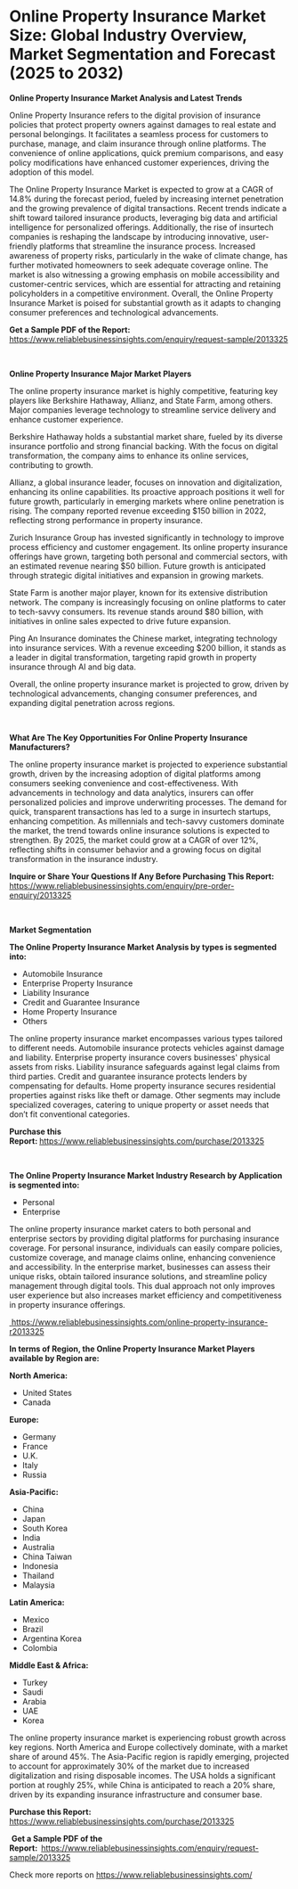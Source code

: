 <p><h1>Online Property Insurance Market Size: Global Industry Overview, Market Segmentation and Forecast (2025 to 2032)</h1></p><p><strong>Online Property Insurance Market Analysis and Latest Trends</strong></p>
<p><p>Online Property Insurance refers to the digital provision of insurance policies that protect property owners against damages to real estate and personal belongings. It facilitates a seamless process for customers to purchase, manage, and claim insurance through online platforms. The convenience of online applications, quick premium comparisons, and easy policy modifications have enhanced customer experiences, driving the adoption of this model.</p><p>The Online Property Insurance Market is expected to grow at a CAGR of 14.8% during the forecast period, fueled by increasing internet penetration and the growing prevalence of digital transactions. Recent trends indicate a shift toward tailored insurance products, leveraging big data and artificial intelligence for personalized offerings. Additionally, the rise of insurtech companies is reshaping the landscape by introducing innovative, user-friendly platforms that streamline the insurance process. Increased awareness of property risks, particularly in the wake of climate change, has further motivated homeowners to seek adequate coverage online. The market is also witnessing a growing emphasis on mobile accessibility and customer-centric services, which are essential for attracting and retaining policyholders in a competitive environment. Overall, the Online Property Insurance Market is poised for substantial growth as it adapts to changing consumer preferences and technological advancements.</p></p>
<p><strong>Get a Sample PDF of the Report:&nbsp;</strong> <a href="https://www.reliablebusinessinsights.com/enquiry/request-sample/2013325?utm_campaign=2190&utm_medium=2&utm_source=Github&utm_content=ia&utm_term=10032025&utm_id=online-property-insurance">https://www.reliablebusinessinsights.com/enquiry/request-sample/2013325</a></p>
<p>&nbsp;</p>
<p><strong>Online Property Insurance Major Market Players</strong></p>
<p><p>The online property insurance market is highly competitive, featuring key players like Berkshire Hathaway, Allianz, and State Farm, among others. Major companies leverage technology to streamline service delivery and enhance customer experience. </p><p>Berkshire Hathaway holds a substantial market share, fueled by its diverse insurance portfolio and strong financial backing. With the focus on digital transformation, the company aims to enhance its online services, contributing to growth.</p><p>Allianz, a global insurance leader, focuses on innovation and digitalization, enhancing its online capabilities. Its proactive approach positions it well for future growth, particularly in emerging markets where online penetration is rising. The company reported revenue exceeding $150 billion in 2022, reflecting strong performance in property insurance. </p><p>Zurich Insurance Group has invested significantly in technology to improve process efficiency and customer engagement. Its online property insurance offerings have grown, targeting both personal and commercial sectors, with an estimated revenue nearing $50 billion. Future growth is anticipated through strategic digital initiatives and expansion in growing markets.</p><p>State Farm is another major player, known for its extensive distribution network. The company is increasingly focusing on online platforms to cater to tech-savvy consumers. Its revenue stands around $80 billion, with initiatives in online sales expected to drive future expansion.</p><p>Ping An Insurance dominates the Chinese market, integrating technology into insurance services. With a revenue exceeding $200 billion, it stands as a leader in digital transformation, targeting rapid growth in property insurance through AI and big data.</p><p>Overall, the online property insurance market is projected to grow, driven by technological advancements, changing consumer preferences, and expanding digital penetration across regions.</p></p>
<p>&nbsp;</p>
<p><strong>What Are The Key Opportunities For Online Property Insurance Manufacturers?</strong></p>
<p><p>The online property insurance market is projected to experience substantial growth, driven by the increasing adoption of digital platforms among consumers seeking convenience and cost-effectiveness. With advancements in technology and data analytics, insurers can offer personalized policies and improve underwriting processes. The demand for quick, transparent transactions has led to a surge in insurtech startups, enhancing competition. As millennials and tech-savvy customers dominate the market, the trend towards online insurance solutions is expected to strengthen. By 2025, the market could grow at a CAGR of over 12%, reflecting shifts in consumer behavior and a growing focus on digital transformation in the insurance industry.</p></p>
<p><strong>Inquire or Share Your Questions If Any Before Purchasing This Report:</strong> <a href="https://www.reliablebusinessinsights.com/enquiry/pre-order-enquiry/2013325?utm_campaign=2190&utm_medium=2&utm_source=Github&utm_content=ia&utm_term=10032025&utm_id=online-property-insurance">https://www.reliablebusinessinsights.com/enquiry/pre-order-enquiry/2013325</a></p>
<p>&nbsp;</p>
<p><strong>Market Segmentation</strong></p>
<p><strong>The Online Property Insurance Market Analysis by types is segmented into:</strong></p>
<p><ul><li>Automobile Insurance</li><li>Enterprise Property Insurance</li><li>Liability Insurance</li><li>Credit and Guarantee Insurance</li><li>Home Property Insurance</li><li>Others</li></ul></p>
<p><p>The online property insurance market encompasses various types tailored to different needs. Automobile insurance protects vehicles against damage and liability. Enterprise property insurance covers businesses' physical assets from risks. Liability insurance safeguards against legal claims from third parties. Credit and guarantee insurance protects lenders by compensating for defaults. Home property insurance secures residential properties against risks like theft or damage. Other segments may include specialized coverages, catering to unique property or asset needs that don’t fit conventional categories.</p></p>
<p><strong>Purchase this Report:&nbsp;</strong><a href="https://www.reliablebusinessinsights.com/purchase/2013325?utm_campaign=2190&utm_medium=2&utm_source=Github&utm_content=ia&utm_term=10032025&utm_id=online-property-insurance">https://www.reliablebusinessinsights.com/purchase/2013325</a></p>
<p>&nbsp;</p>
<p><strong>The Online Property Insurance Market Industry Research by Application is segmented into:</strong></p>
<p><ul><li>Personal</li><li>Enterprise</li></ul></p>
<p><p>The online property insurance market caters to both personal and enterprise sectors by providing digital platforms for purchasing insurance coverage. For personal insurance, individuals can easily compare policies, customize coverage, and manage claims online, enhancing convenience and accessibility. In the enterprise market, businesses can assess their unique risks, obtain tailored insurance solutions, and streamline policy management through digital tools. This dual approach not only improves user experience but also increases market efficiency and competitiveness in property insurance offerings.</p></p>
<p><a href="https://www.reliablebusinessinsights.com/online-property-insurance-r2013325?utm_campaign=2190&utm_medium=2&utm_source=Github&utm_content=ia&utm_term=10032025&utm_id=online-property-insurance">&nbsp;https://www.reliablebusinessinsights.com/online-property-insurance-r2013325</a></p>
<p><strong>In terms of Region, the Online Property Insurance Market Players available by Region are:</strong></p>
<p>
    <p> <strong> North America: </strong>
        <ul>
            <li>United States</li>
            <li>Canada</li>
        </ul>
        </p> 
    <p> <strong> Europe: </strong>
        <ul>
            <li>Germany</li>
            <li>France</li>
            <li>U.K.</li>
            <li>Italy</li>
            <li>Russia</li>
        </ul>
        </p> 
    <p> <strong> Asia-Pacific: </strong>
        <ul>
            <li>China</li>
            <li>Japan</li>
            <li>South Korea</li>
            <li>India</li>
            <li>Australia</li>
            <li>China Taiwan</li>
            <li>Indonesia</li>
            <li>Thailand</li>
            <li>Malaysia</li>
        </ul>
        </p> 
    <p> <strong> Latin America: </strong>
        <ul>
            <li>Mexico</li>
            <li>Brazil</li>
            <li>Argentina Korea</li>
            <li>Colombia</li>
        </ul>
        </p> 
    <p> <strong> Middle East & Africa: </strong>
        <ul>
            <li>Turkey</li>
            <li>Saudi</li>
            <li>Arabia</li>
            <li>UAE</li>
            <li>Korea</li>
        </ul>
    </p>
    </p>
<p><p>The online property insurance market is experiencing robust growth across key regions. North America and Europe collectively dominate, with a market share of around 45%. The Asia-Pacific region is rapidly emerging, projected to account for approximately 30% of the market due to increased digitalization and rising disposable incomes. The USA holds a significant portion at roughly 25%, while China is anticipated to reach a 20% share, driven by its expanding insurance infrastructure and consumer base.</p></p>
<p><strong>Purchase this Report: </strong><a href="https://www.reliablebusinessinsights.com/purchase/2013325?utm_campaign=2190&utm_medium=2&utm_source=Github&utm_content=ia&utm_term=10032025&utm_id=online-property-insurance">https://www.reliablebusinessinsights.com/purchase/2013325</a></p>
<p>&nbsp;<strong>Get a Sample PDF of the Report:&nbsp;&nbsp;</strong><a href="https://www.reliablebusinessinsights.com/enquiry/request-sample/2013325?utm_campaign=2190&utm_medium=2&utm_source=Github&utm_content=ia&utm_term=10032025&utm_id=online-property-insurance">https://www.reliablebusinessinsights.com/enquiry/request-sample/2013325</a></p>
<p><strong></strong></p>
<p>Check more reports on <a href="https://www.reliablebusinessinsights.com/?utm_campaign=2190&utm_medium=2&utm_source=Github&utm_content=ia&utm_term=10032025&utm_id=online-property-insurance">https://www.reliablebusinessinsights.com/</a></p>